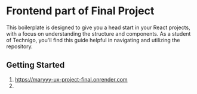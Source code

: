 # Frontend part of Final Project

This boilerplate is designed to give you a head start in your React projects, with a focus on understanding the structure and components. As a student of Technigo, you'll find this guide helpful in navigating and utilizing the repository.

## Getting Started

1.  https://maryyy-ux-project-final.onrender.com
2.  
